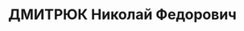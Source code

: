 ---
title: ДМИТРЮК Николай Федорович
description: "1905 р. н., Сумська обл., с. Нижня Сироватка Сумського р-ну, українець,\
  \ член ВКП(б), освіта початкова, Сумська обл., м. Суми, завідувач організаційного\
  \ відділу міської ради \n  Арешт 20.09.1937. Військовою колегією Верховного Суду\
  \ СРСР 7.12.1937 за ст.ст. 54-8, 54-11 КК УСРР засуджений до ВМП. Розстріляний 8.12.1937\
  \ у м. Харків \n  Реабілітований 15.12.1956 Верховним Судом СРСР."
---